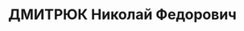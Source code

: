 ---
title: ДМИТРЮК Николай Федорович
description: "1905 р. н., Сумська обл., с. Нижня Сироватка Сумського р-ну, українець,\
  \ член ВКП(б), освіта початкова, Сумська обл., м. Суми, завідувач організаційного\
  \ відділу міської ради \n  Арешт 20.09.1937. Військовою колегією Верховного Суду\
  \ СРСР 7.12.1937 за ст.ст. 54-8, 54-11 КК УСРР засуджений до ВМП. Розстріляний 8.12.1937\
  \ у м. Харків \n  Реабілітований 15.12.1956 Верховним Судом СРСР."
---